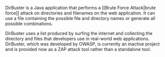DirBuster is a Java application that performs a [[Brute Force Attack|brute force]] attack on directories and filenames on the web application. It can use a file containing the possible file and directory names or generate all possible combinations.

DirBuster uses a list produced by surfing the internet and collecting the directory and files that developers use in real-world web applications. DirBuster, which was developed by OWASP, is currently an inactive project and is provided now as a ZAP attack tool rather than a standalone tool.
